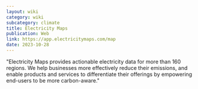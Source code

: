 ```yaml
---
layout: wiki
category: wiki
subcategory: climate
title: Electricity Maps
publication: Web
link: https://app.electricitymaps.com/map
date: 2023-10-28
---
```


"Electricity Maps provides actionable electricity data for more than 160 regions. We help businesses more effectively reduce their emissions, and enable products and services to differentiate their offerings by empowering end-users to be more carbon-aware."
